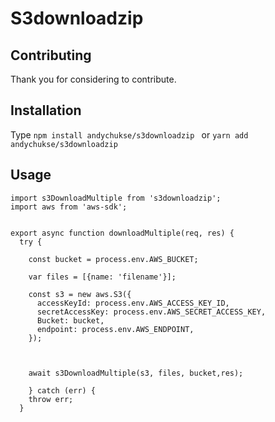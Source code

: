 # S3downloadzip

## Contributing

Thank you for considering to contribute.

## Installation

Type ```npm install andychukse/s3downloadzip ``` or ```yarn add andychukse/s3downloadzip``` 


## Usage

```
import s3DownloadMultiple from 's3downloadzip';
import aws from 'aws-sdk';


export async function downloadMultiple(req, res) {
  try {

  	const bucket = process.env.AWS_BUCKET;

  	var files = [{name: 'filename'}];

  	const s3 = new aws.S3({
	  accessKeyId: process.env.AWS_ACCESS_KEY_ID,
	  secretAccessKey: process.env.AWS_SECRET_ACCESS_KEY,
	  Bucket: bucket,
	  endpoint: process.env.AWS_ENDPOINT,
	});



	await s3DownloadMultiple(s3, files, bucket,res);

	} catch (err) {
    throw err;
  }

```